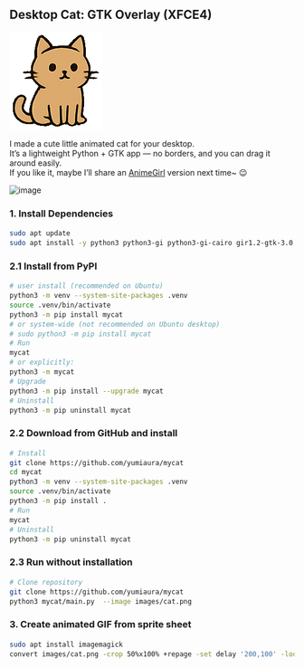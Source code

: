 ## Desktop Cat: GTK Overlay (XFCE4)

<img src="https://raw.githubusercontent.com/yumiaura/yumiaura/refs/heads/main/images/cat.gif" width="164"  alt="cat.gif"/>

I made a cute little animated cat for your desktop.<br>
It’s a lightweight Python + GTK app — no borders, and you can drag it around easily.<br>
If you like it, maybe I’ll share an [AnimeGirl](https://github.com/yumiaura/mycat/discussions/1) version next time~ 😉<br>

<img width="1440" height="900" alt="image" src="https://github.com/user-attachments/assets/f1c6c2c3-ddc5-495f-b4ab-0988a9474232" />


### 1. Install Dependencies
```bash
sudo apt update
sudo apt install -y python3 python3-gi python3-gi-cairo gir1.2-gtk-3.0 gir1.2-gdkpixbuf-2.0
```

### 2.1 Install from PyPI
```bash
# user install (recommended on Ubuntu)
python3 -m venv --system-site-packages .venv
source .venv/bin/activate
python3 -m pip install mycat
# or system-wide (not recommended on Ubuntu desktop)
# sudo python3 -m pip install mycat
# Run
mycat
# or explicitly:
python3 -m mycat
# Upgrade
python3 -m pip install --upgrade mycat
# Uninstall
python3 -m pip uninstall mycat
```

### 2.2 Download from GitHub and install
```bash
# Install
git clone https://github.com/yumiaura/mycat
cd mycat
python3 -m venv --system-site-packages .venv
source .venv/bin/activate
python3 -m pip install .
# Run
mycat
# Uninstall
python3 -m pip uninstall mycat
```
### 2.3 Run without installation
```bash
# Clone repository
git clone https://github.com/yumiaura/mycat
python3 mycat/main.py  --image images/cat.png
```

### 3. Create animated GIF from sprite sheet
```bash
sudo apt install imagemagick
convert images/cat.png -crop 50%x100% +repage -set delay '200,100' -loop 0 images/cat.gif
```

